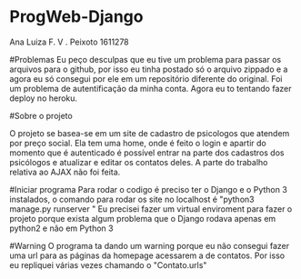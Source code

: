 # ProgWeb-Django
Ana Luiza F. V . Peixoto
1611278

#Problemas
Eu peço desculpas que eu tive um problema para passar os arquivos para o github, por isso eu tinha postado só o arquivo zippado e a agora eu só consegui por ele em um 
repositório diferente do original. Foi um problema de autentificação da minha conta. Agora eu to tentando fazer deploy no heroku.

#Sobre o projeto

O projeto se basea-se em um site de cadastro de psicologos que atendem por preço social. Ela tem uma home, onde é feito o login e apartir do momento 
que é autenticado é possível entrar na parte dos cadastros dos psicólogos e atualizar e editar os contatos deles. A parte do trabalho relativa ao AJAX não foi feita.

#Iniciar programa
Para rodar o codigo é preciso ter o Django e o Python 3 instalados, o comando para rodar os site no localhost é "python3 manage.py runserver "
Eu precisei fazer um virtual enviroment para fazer o projeto porque exista algum problema que o Django rodava apenas em python2 e não em Python 3

#Warning
O programa ta dando um warning porque eu não consegui fazer uma url para as páginas da homepage acessarem a de contatos. Por isso eu repliquei várias vezes chamando o "Contato.urls"

